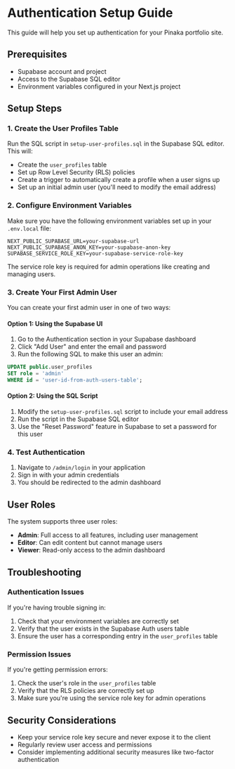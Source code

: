 # Authentication Setup Guide

This guide will help you set up authentication for your Pinaka portfolio site.

## Prerequisites

- Supabase account and project
- Access to the Supabase SQL editor
- Environment variables configured in your Next.js project

## Setup Steps

### 1. Create the User Profiles Table

Run the SQL script in `setup-user-profiles.sql` in the Supabase SQL editor. This will:

- Create the `user_profiles` table
- Set up Row Level Security (RLS) policies
- Create a trigger to automatically create a profile when a user signs up
- Set up an initial admin user (you'll need to modify the email address)

### 2. Configure Environment Variables

Make sure you have the following environment variables set up in your `.env.local` file:

```
NEXT_PUBLIC_SUPABASE_URL=your-supabase-url
NEXT_PUBLIC_SUPABASE_ANON_KEY=your-supabase-anon-key
SUPABASE_SERVICE_ROLE_KEY=your-supabase-service-role-key
```

The service role key is required for admin operations like creating and managing users.

### 3. Create Your First Admin User

You can create your first admin user in one of two ways:

#### Option 1: Using the Supabase UI

1. Go to the Authentication section in your Supabase dashboard
2. Click "Add User" and enter the email and password
3. Run the following SQL to make this user an admin:

```sql
UPDATE public.user_profiles
SET role = 'admin'
WHERE id = 'user-id-from-auth-users-table';
```

#### Option 2: Using the SQL Script

1. Modify the `setup-user-profiles.sql` script to include your email address
2. Run the script in the Supabase SQL editor
3. Use the "Reset Password" feature in Supabase to set a password for this user

### 4. Test Authentication

1. Navigate to `/admin/login` in your application
2. Sign in with your admin credentials
3. You should be redirected to the admin dashboard

## User Roles

The system supports three user roles:

- **Admin**: Full access to all features, including user management
- **Editor**: Can edit content but cannot manage users
- **Viewer**: Read-only access to the admin dashboard

## Troubleshooting

### Authentication Issues

If you're having trouble signing in:

1. Check that your environment variables are correctly set
2. Verify that the user exists in the Supabase Auth users table
3. Ensure the user has a corresponding entry in the `user_profiles` table

### Permission Issues

If you're getting permission errors:

1. Check the user's role in the `user_profiles` table
2. Verify that the RLS policies are correctly set up
3. Make sure you're using the service role key for admin operations

## Security Considerations

- Keep your service role key secure and never expose it to the client
- Regularly review user access and permissions
- Consider implementing additional security measures like two-factor authentication 